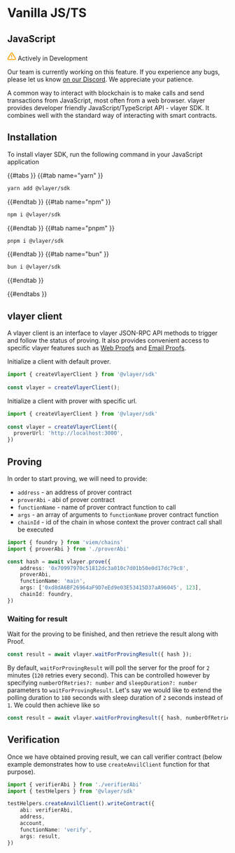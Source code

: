 # Vanilla JS/TS
## JavaScript
<div class="feature-card feature-in-dev">
  <div class="title">
    <svg width="20" height="20" viewBox="0 0 20 20" fill="none" xmlns="http://www.w3.org/2000/svg">
    <path d="M8.57499 3.21665L1.51665 15C1.37113 15.252 1.29413 15.5377 1.29331 15.8288C1.2925 16.1198 1.3679 16.4059 1.51201 16.6588C1.65612 16.9116 1.86392 17.1223 2.11474 17.2699C2.36556 17.4174 2.65065 17.4968 2.94165 17.5H17.0583C17.3493 17.4968 17.6344 17.4174 17.8852 17.2699C18.136 17.1223 18.3439 16.9116 18.488 16.6588C18.6321 16.4059 18.7075 16.1198 18.7067 15.8288C18.7058 15.5377 18.6288 15.252 18.4833 15L11.425 3.21665C11.2764 2.97174 11.0673 2.76925 10.8176 2.62872C10.568 2.48819 10.2864 2.41437 9.99999 2.41437C9.71354 2.41437 9.43193 2.48819 9.18232 2.62872C8.93272 2.76925 8.72355 2.97174 8.57499 3.21665V3.21665Z" stroke="#FCA004" stroke-width="2" stroke-linecap="round" stroke-linejoin="round"/>
    <path d="M10 7.5V10.8333" stroke="#FCA004" stroke-width="2" stroke-linecap="round" stroke-linejoin="round"/>
    <path d="M10 14.1667H10.0083" stroke="#FCA004" stroke-width="2" stroke-linecap="round" stroke-linejoin="round"/>
    </svg>
    Actively in Development
  </div>
  <p>Our team is currently working on this feature. If you experience any bugs, please let us know <a href="https://discord.gg/JS6whdessP" target="_blank">on our Discord</a>. We appreciate your patience. </p>
</div>

A common way to interact with blockchain is to make calls and send transactions from JavaScript, most often from a web browser. vlayer provides developer friendly JavaScript/TypeScript API - vlayer SDK. It combines well with the standard way of interacting with smart contracts. 

## Installation
To install vlayer SDK, run the following command in your JavaScript application

{{#tabs }}
{{#tab name="yarn" }}
```sh
yarn add @vlayer/sdk
```
{{#endtab }}
{{#tab name="npm" }}
```sh
npm i @vlayer/sdk
```
{{#endtab }}
{{#tab name="pnpm" }}
```sh
pnpm i @vlayer/sdk
```
{{#endtab }}
{{#tab name="bun" }}
```sh
bun i @vlayer/sdk
```
{{#endtab }}

{{#endtabs }}


## vlayer client

A vlayer client is an interface to vlayer JSON-RPC API methods to trigger and follow the status of proving. It also provides convenient access to specific vlayer features such as [Web Proofs](./web-proofs.md) and [Email Proofs](./email-proofs.md).

Initialize a client with default prover.

```ts
import { createVlayerClient } from '@vlayer/sdk'
 
const vlayer = createVlayerClient();
```

Initialize a client with prover with specific url.

```ts
import { createVlayerClient } from '@vlayer/sdk'
 
const vlayer = createVlayerClient({
  proverUrl: 'http://localhost:3000',
})
```

## Proving

In order to start proving, we will need to provide:
- `address` - an address of prover contract
- `proverAbi` - abi of prover contract
- `functionName` - name of prover contract function to call
- `args` - an array of arguments to `functionName` prover contract function 
- `chainId` - id of the chain in whose context the prover contract call shall be executed

```ts
import { foundry } from 'viem/chains'
import { proverAbi } from './proverAbi'

const hash = await vlayer.prove({
    address: '0x70997970c51812dc3a010c7d01b50e0d17dc79c8',
    proverAbi,
    functionName: 'main',
    args: ['0xd8dA6BF26964aF9D7eEd9e03E53415D37aA96045', 123],
    chainId: foundry,
})
```

### Waiting for result

Wait for the proving to be finished, and then retrieve the result along with Proof.

```ts
const result = await vlayer.waitForProvingResult({ hash });
```

By default, `waitForProvingResult` will poll the server for the proof for `2` minutes (`120` retries every second). This can be controlled however by
specifying `numberOfRetries?: number` and `sleepDuration?: number` parameters to `waitForProvingResult`. Let's say we would like to extend the
polling duration to `180` seconds with sleep duration of `2` seconds instead of `1`. We could then achieve like so

```ts
const result = await vlayer.waitForProvingResult({ hash, numberOfRetries: 90, sleepDuration: 2000 })
```

## Verification

Once we have obtained proving result, we can call verifier contract (below example demonstrates how to use `createAnvilClient` function  for that purpose).

```ts
import { verifierAbi } from './verifierAbi'
import { testHelpers } from '@vlayer/sdk'

testHelpers.createAnvilClient().writeContract({
    abi: verifierAbi,
    address,
    account,
    functionName: 'verify',
    args: result,
})
```
